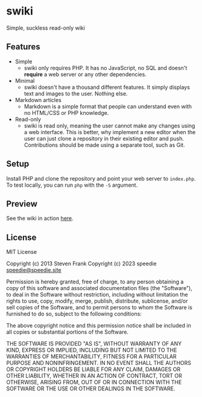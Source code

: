 # swiki

Simple, suckless read-only wiki

## Features

- Simple
  - swiki only requires PHP. It has no JavaScript, no SQL and doesn't
  **require** a web server or any other dependencies.
- Minimal
  - swiki doesn't have a thousand different features. It simply displays
  text and images to the user. Nothing else.
- Markdown articles
  - Markdown is a simple format that people can understand even with no
  HTML/CSS or PHP knowledge.
- Read-only
  - swiki is read only, meaning the user cannot make any changes using
  a web interface. This is better, why implement a new editor when the
  user can just clone a repository in their existing editor and push.
  Contributions should be made using a separate tool, such as Git.

## Setup

Install PHP and clone the repository and point your web server to `index.php`.
To test locally, you can run `php` with the `-S` argument.

## Preview

See the wiki in action [here](https://spmenu.speedie.site).

## License

MIT License

Copyright (c) 2013 Steven Frank
Copyright (c) 2023 speedie <speedie@speedie.site>

Permission is hereby granted, free of charge, to any person obtaining a copy
of this software and associated documentation files (the "Software"), to deal
in the Software without restriction, including without limitation the rights
to use, copy, modify, merge, publish, distribute, sublicense, and/or sell
copies of the Software, and to permit persons to whom the Software is
furnished to do so, subject to the following conditions:

The above copyright notice and this permission notice shall be included in all
copies or substantial portions of the Software.

THE SOFTWARE IS PROVIDED "AS IS", WITHOUT WARRANTY OF ANY KIND, EXPRESS OR
IMPLIED, INCLUDING BUT NOT LIMITED TO THE WARRANTIES OF MERCHANTABILITY,
FITNESS FOR A PARTICULAR PURPOSE AND NONINFRINGEMENT. IN NO EVENT SHALL THE
AUTHORS OR COPYRIGHT HOLDERS BE LIABLE FOR ANY CLAIM, DAMAGES OR OTHER
LIABILITY, WHETHER IN AN ACTION OF CONTRACT, TORT OR OTHERWISE, ARISING FROM,
OUT OF OR IN CONNECTION WITH THE SOFTWARE OR THE USE OR OTHER DEALINGS IN THE
SOFTWARE.

